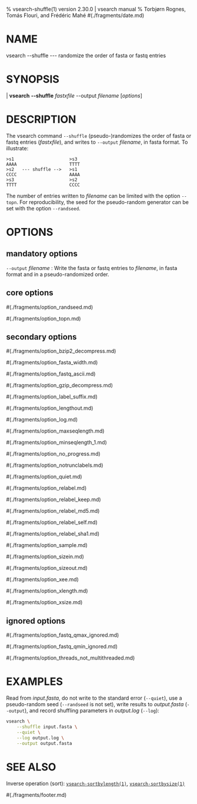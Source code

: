 % vsearch-shuffle(1) version 2.30.0 | vsearch manual
% Torbjørn Rognes, Tomás Flouri, and Frédéric Mahé
#(./fragments/date.md)

# NAME

vsearch \-\-shuffle --- randomize the order of fasta or fastq entries


# SYNOPSIS

| **vsearch** **\-\-shuffle** _fastxfile_ \-\-output _filename_ \[_options_]


# DESCRIPTION

The vsearch command `--shuffle` (pseudo-)randomizes the order of fasta
or fastq entries (*fastxfile*), and writes to `--output` *filename*,
in fasta format. To illustrate:

```text
>s1                     >s3
AAAA                    TTTT
>s2   --- shuffle -->   >s1
CCCC                    AAAA
>s3                     >s2
TTTT                    CCCC
```

The number of entries written to *filename* can be limited with the
option `--topn`. For reproducibility, the seed for the pseudo-random
generator can be set with the option `--randseed`.


# OPTIONS

## mandatory options

`--output` *filename*
: Write the fasta or fastq entries to *filename*, in fasta format and
  in a pseudo-randomized order.


## core options

#(./fragments/option_randseed.md)

#(./fragments/option_topn.md)


## secondary options

#(./fragments/option_bzip2_decompress.md)

#(./fragments/option_fasta_width.md)

#(./fragments/option_fastq_ascii.md)

#(./fragments/option_gzip_decompress.md)

#(./fragments/option_label_suffix.md)

#(./fragments/option_lengthout.md)

#(./fragments/option_log.md)

#(./fragments/option_maxseqlength.md)

#(./fragments/option_minseqlength_1.md)

#(./fragments/option_no_progress.md)

#(./fragments/option_notrunclabels.md)

#(./fragments/option_quiet.md)

#(./fragments/option_relabel.md)

#(./fragments/option_relabel_keep.md)

#(./fragments/option_relabel_md5.md)

#(./fragments/option_relabel_self.md)

#(./fragments/option_relabel_sha1.md)

#(./fragments/option_sample.md)

#(./fragments/option_sizein.md)

#(./fragments/option_sizeout.md)

#(./fragments/option_xee.md)

#(./fragments/option_xlength.md)

#(./fragments/option_xsize.md)


## ignored options

#(./fragments/option_fastq_qmax_ignored.md)

#(./fragments/option_fastq_qmin_ignored.md)

#(./fragments/option_threads_not_multithreaded.md)


# EXAMPLES

Read from *input.fasta*, do not write to the standard error
(`--quiet`), use a pseudo-random seed (`--randseed` is not set), write
results to *output.fasta* (`--output`), and record shuffling
parameters in *output.log* (`--log`):

```sh
vsearch \
    --shuffle input.fasta \
    --quiet \
    --log output.log \
    --output output.fasta
```

# SEE ALSO

Inverse operation (sort):
[`vsearch-sortbylength(1)`](./commands/vsearch-sortbylength.1.md),
[`vsearch-sortbysize(1)`](../formats/vsearch-sortbysize.1.md)


#(./fragments/footer.md)
